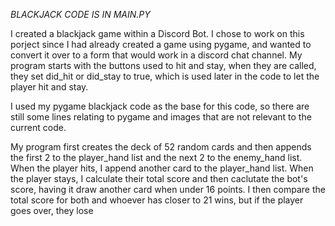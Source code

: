 _*BLACKJACK CODE IS IN MAIN.PY*_

I created a blackjack game within a Discord Bot. I chose to work on this porject since I had already created a game using pygame, and wanted to convert it over to a form that would work in a discord chat channel. My program starts with the buttons used to hit and stay, 
when they are called, they set did_hit or did_stay to true, which is used later in the code to let the player hit and stay.

I used my pygame blackjack code as the base for this code, so there are still some lines relating to pygame and images that are not relevant to the current code. 

My program first creates the deck of 52 random cards and then appends the first 2 to the player_hand list and the next 2 to the enemy_hand list. When the player hits, I append another card to the player_hand list.
When the player stays, I calculate their total score and then caclutate the bot's score, having it draw another card when under 16 points.
I then compare the total score for both and whoever has closer to 21 wins, but if the player goes over, they lose
